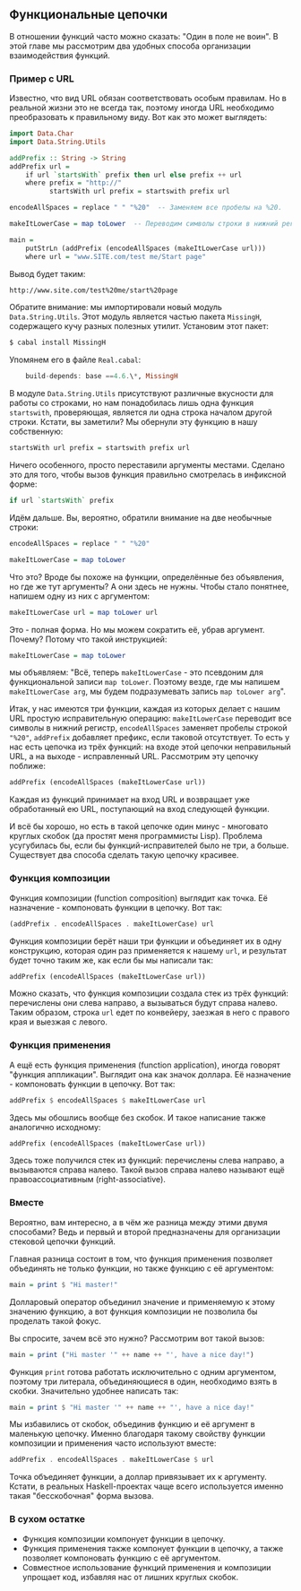 Функциональные цепочки
----------------------

В отношении функций часто можно сказать: "Один в поле не воин". В этой главе мы рассмотрим два удобных способа организации взаимодействия функций.

### Пример с URL

Известно, что вид URL обязан соответствовать особым правилам. Но в реальной жизни это не всегда так, поэтому иногда URL необходимо преобразовать к правильному виду. Вот как это может выглядеть:

```haskell
import Data.Char
import Data.String.Utils

addPrefix :: String -> String
addPrefix url =
    if url `startsWith` prefix then url else prefix ++ url
    where prefix = "http://"
          startsWith url prefix = startswith prefix url

encodeAllSpaces = replace " " "%20"  -- Заменяем все пробелы на %20.

makeItLowerCase = map toLower  -- Переводим символы строки в нижний регистр.      

main =
    putStrLn (addPrefix (encodeAllSpaces (makeItLowerCase url)))
    where url = "www.SITE.com/test me/Start page"
```

Вывод будет таким:

```bash
http://www.site.com/test%20me/start%20page
```

Обратите внимание: мы импортировали новый модуль `Data.String.Utils`. Этот модуль является частью пакета `MissingH`, содержащего кучу разных полезных утилит. Установим этот пакет:

```bash
$ cabal install MissingH
```

Упомянем его в файле `Real.cabal`:

```haskell
    build-depends: base ==4.6.\*, MissingH
```

В модуле `Data.String.Utils` присутствуют различные вкусности для работы со строками, но нам понадобилась лишь одна функция `startswith`, проверяющая, является ли одна строка началом другой строки. Кстати, вы заметили? Мы обернули эту функцию в нашу собственную:

```haskell
startsWith url prefix = startswith prefix url
```

Ничего особенного, просто переставили аргументы местами. Сделано это для того, чтобы вызов функция правильно смотрелась в инфиксной форме:

```haskell
if url `startsWith` prefix
```

Идём дальше. Вы, вероятно, обратили внимание на две необычные строки:

```haskell
encodeAllSpaces = replace " " "%20"

makeItLowerCase = map toLower
```

Что это? Вроде бы похоже на функции, определённые без объявления, но где же тут аргументы? А они здесь не нужны. Чтобы стало понятнее, напишем одну из них с аргументом:

```haskell
makeItLowerCase url = map toLower url
```

Это - полная форма. Но мы можем сократить её, убрав аргумент. Почему? Потому что такой инструкцией:

```haskell
makeItLowerCase = map toLower
```

мы объявляем: "Всё, теперь `makeItLowerCase` - это псевдоним для функциональной записи `map toLower`. Поэтому везде, где мы напишем `makeItLowerCase arg`, мы будем подразумевать запись `map toLower arg`".

Итак, у нас имеются три функции, каждая из которых делает с нашим URL простую исправительную операцию: `makeItLowerCase` переводит все символы в нижний регистр, `encodeAllSpaces` заменяет пробелы строкой `"%20"`, `addPrefix` добавляет префикс, если таковой отсутствует. То есть у нас есть цепочка из трёх функций: на входе этой цепочки неправильный URL, а на выходе - исправленный URL. Рассмотрим эту цепочку поближе:

```haskell
addPrefix (encodeAllSpaces (makeItLowerCase url))
```

Каждая из функций принимает на вход URL и возвращает уже обработанный ею URL, поступающий на вход следующей функции.

И всё бы хорошо, но есть в такой цепочке один минус - многовато круглых скобок (да простят меня программисты Lisp). Проблема усугубилась бы, если бы функций-исправителей было не три, а больше. Существует два способа сделать такую цепочку красивее.

### Функция композиции

Функция композиции (function composition) выглядит как точка. Её назначение - компоновать функции в цепочку. Вот так:

```haskell
(addPrefix . encodeAllSpaces . makeItLowerCase) url
```

Функция композиции берёт наши три функции и объединяет их в одну конструкцию, которая один раз применяется к нашему `url`, и результат будет точно таким же, как если бы мы написали так:

```haskell
addPrefix (encodeAllSpaces (makeItLowerCase url))
```

Можно сказать, что функция композиции создала стек из трёх функций: перечислены они слева направо, а вызываться будут справа налево. Таким образом, строка `url` едет по конвейеру, заезжая в него с правого края и выезжая с левого.

### Функция применения

А ещё есть функция применения (function application), иногда говорят "функция аппликации". Выглядит она как значок доллара. Её назначение - компоновать функции в цепочку. Вот так:

```haskell
addPrefix $ encodeAllSpaces $ makeItLowerCase url
```

Здесь мы обошлись вообще без скобок. И такое написание также аналогично исходному:

```haskell
addPrefix (encodeAllSpaces (makeItLowerCase url))
```

Здесь тоже получился стек из функций: перечислены слева направо, а вызываются справа налево. Такой вызов справа налево называют ещё правоассоциативным (right-associative).

### Вместе

Вероятно, вам интересно, а в чём же разница между этими двумя способами? Ведь и первый и второй предназначены для организации стековой цепочки функций.

Главная разница состоит в том, что функция применения позволяет объединять не только функции, но также функцию с её аргументом:

```haskell
main = print $ "Hi master!"
```

Долларовый оператор объединил значение и применяемую к этому значению функцию, а вот функция композиции не позволила бы проделать такой фокус.

Вы спросите, зачем всё это нужно? Рассмотрим вот такой вызов:

```haskell
main = print ("Hi master '" ++ name ++ "', have a nice day!")
```

Функция `print` готова работать исключительно с одним аргументом, поэтому три литерала, объединяющиеся в один, необходимо взять в скобки. Значительно удобнее написать так:

```haskell
main = print $ "Hi master '" ++ name ++ "', have a nice day!"
```

Мы избавились от скобок, объединив функцию и её аргумент в маленькую цепочку. Именно благодаря такому свойству функции композиции и применения часто используют вместе:

```haskell
addPrefix . encodeAllSpaces . makeItLowerCase $ url
```

Точка объединяет функции, а доллар привязывает их к аргументу. Кстати, в реальных Haskell-проектах чаще всего используется именно такая "бесскобочная" форма вызова.

### В сухом остатке

* Функция композиции компонует функции в цепочку.
* Функция применения также компонует функции в цепочку, а также позволяет компоновать функцию с её аргументом.
* Совместное использование функций применения и композиции упрощает код, избавляя нас от лишних круглых скобок.

